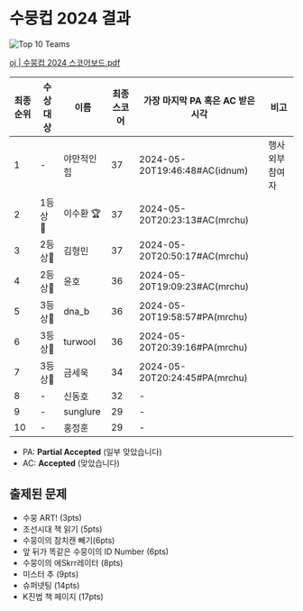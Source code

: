 # 수뭉컵 2024 결과

![Top 10 Teams](https://github.com/soomoongcup/soomoongcup-2024/assets/19310326/104f3af1-32e3-43e4-840d-96b3af152f45)

[oj | 수뭉컵 2024 스코어보드.pdf](%EC%88%98%EB%AD%89%EC%BB%B5%202024%20%EC%B5%9C%EC%A2%85%20%EC%8A%A4%EC%BD%94%EC%96%B4%20%EB%B3%B4%EB%93%9C.pdf)

| 최종 순위 | 수상 대상 | 이름 | 최종 스코어 | 가장 마지막 PA 혹은 AC 받은 시각 | 비고 |
| --- | --- | --- | --- | --- | --- |
| 1 | - | 야만적인 힘 | 37 | 2024-05-20T19:46:48#AC(idnum) | 행사 외부 참여자 |
| 2 | 1등상🥇  | 이수환 🏆 | 37 | 2024-05-20T20:23:13#AC(mrchu) |  |
| 3  | 2등상🥈 | 김형민  | 37 | 2024-05-20T20:50:17#AC(mrchu) |  |
| 4  | 2등상🥈 | 윤호 | 36 | 2024-05-20T19:09:23#AC(mrchu) |  |
| 5 | 3등상🥉 | dna_b | 36 | 2024-05-20T19:58:57#PA(mrchu) |  |
| 6 | 3등상🥉 | turwool | 36 | 2024-05-20T20:39:16#PA(mrchu) |  |
| 7 | 3등상🥉 | 금세욱 | 34 | 2024-05-20T20:24:45#PA(mrchu) |  |
| 8 | - | 신동호 | 32 | - |  |
| 9 | - | sunglure | 29 | - |  |
| 10 | - | 홍정훈 | 29 | - |  |
- PA: **Partial Accepted** (일부 맞았습니다)
- AC: **Accepted** (맞았습니다)


## 출제된 문제

* 수뭉 ART! (3pts)
* 조선시대 책 읽기 (5pts)
* 수뭉이의 참치캔 빼기(6pts)
* 앞 뒤가 똑같은 수뭉이의 ID Number (6pts)
* 수뭉이의 에Skrr레이터 (8pts)
* 미스터 추 (9pts)
* 슈퍼넷팅 (14pts)
* K진법 책 페이지 (17pts)
